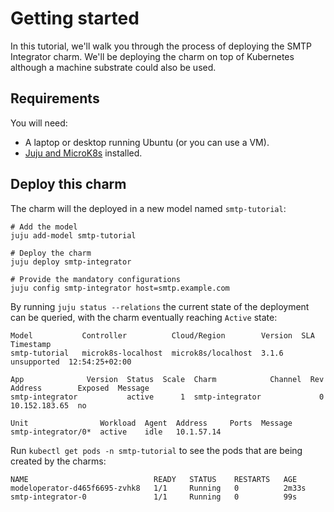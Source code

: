 # Getting started

In this tutorial, we'll walk you through the process of deploying the SMTP Integrator charm. We'll be deploying the charm on top of Kubernetes although a machine substrate could also be used.

## Requirements

You will need:

* A laptop or desktop running Ubuntu (or you can use a VM).
* [Juju and MicroK8s](https://documentation.ubuntu.com/juju/3.6/reference/cloud/list-of-supported-clouds/the-microk8s-cloud-and-juju/) installed.

## Deploy this charm

The charm will the deployed in a new model named `smtp-tutorial`:

```
# Add the model
juju add-model smtp-tutorial

# Deploy the charm
juju deploy smtp-integrator

# Provide the mandatory configurations
juju config smtp-integrator host=smtp.example.com

```

By running `juju status --relations` the current state of the deployment can be queried, with the charm eventually reaching `Active` state:
```
Model           Controller          Cloud/Region        Version  SLA          Timestamp
smtp-tutorial   microk8s-localhost  microk8s/localhost  3.1.6   unsupported  12:54:25+02:00

App              Version  Status  Scale  Charm            Channel  Rev  Address        Exposed  Message
smtp-integrator           active      1  smtp-integrator             0  10.152.183.65  no       

Unit                Workload  Agent  Address     Ports  Message
smtp-integrator/0*  active    idle   10.1.57.14    

```

Run `kubectl get pods -n smtp-tutorial` to see the pods that are being created by the charms:
```
NAME                            READY   STATUS    RESTARTS   AGE
modeloperator-d465f6695-zvhk8   1/1     Running   0          2m33s
smtp-integrator-0               1/1     Running   0          99s

```